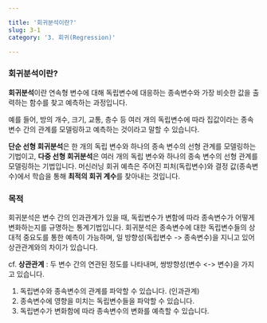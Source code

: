 ```yaml
---

title: '회귀분석이란?'
slug: 3-1
category: '3. 회귀(Regression)'

---
```


### 회귀분석이란?

**회귀분석**이란 연속형 변수에 대해 독립변수에 대응하는 종속변수와 가장 비슷한 값을 출력하는 함수를 찾고 예측하는 과정입니다. 

예를 들어, 방의 개수, 크기, 교통, 층수 등 여러 개의 독립변수에 따라 집값이라는 종속변수 간의 관계를 모델링하고 예측하는 것이라고 말할 수 있습니다.

**단순 선형 회귀분석**은 한 개의 독립 변수와 하나의 종속 변수의 선형 관계를 모델링하는 기법이고, **다중 선형 회귀분석**은 여러 개의 독립 변수와 하나의 종속 변수의 선형 관계를 모델링하는 기법입니다.
머신러닝 회귀 예측은 주어진 피처(독립변수)와 결정 값(종속변수)에서 학습을 통해 **최적의 회귀 계수**를 찾아내는 것입니다. 


### 목적

회귀분석은 변수 간의 인과관계가 있을 때, 독립변수가 변함에 따라 종속변수가 어떻게 변화하는지를 규명하는 통계기법입니다. 
회귀분석은 종속변수에 대한 독립변수들의 상대적 중요도를 통한 예측이 가능하며, 일 방향성(독립변수 -> 종속변수)을 지니고 있어 상관관계와의 차이가 있습니다.

cf. **상관관계** : 두 변수 간의 연관된 정도를 나타내며, 쌍방향성(변수 <-> 변수)을 가지고 있습니다.

1. 독립변수와 종속변수의 관계를 파악할 수 있습니다. (인과관계)
2. 종속변수에 영향을 미치는 독립변수들을 파악할 수 있습니다.
3. 독립변수가 변화함에 따라 종속변수의 변화를 예측할 수 있습니다.



